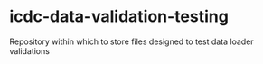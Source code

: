 # icdc-data-validation-testing
Repository within which to store files designed to test data loader validations 
